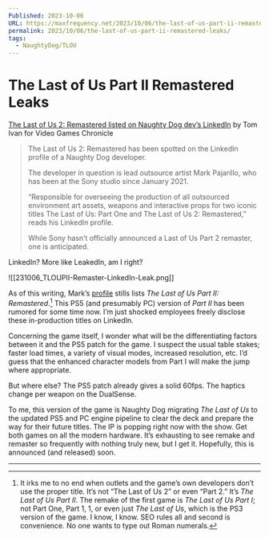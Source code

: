 ```yaml
---
Published: 2023-10-06
URL: https://maxfrequency.net/2023/10/06/the-last-of-us-part-ii-remastered-leaks/
permalink: 2023/10/06/the-last-of-us-part-ii-remastered-leaks/
tags:
  - NaughtyDog/TLOU
---
```

# The Last of Us Part II Remastered Leaks

[The Last of Us 2: Remastered listed on Naughty Dog dev’s LinkedIn](https://www.videogameschronicle.com/news/the-last-of-us-2-remastered-listed-on-naughty-dog-devs-linkedin/) by Tom Ivan for Video Games Chronicle

> The Last of Us 2: Remastered has been spotted on the LinkedIn profile of a Naughty Dog developer.
> 
> The developer in question is lead outsource artist Mark Pajarillo, who has been at the Sony studio since January 2021.
> 
> “Responsible for overseeing the production of all outsourced environment art assets, weapons and interactive props for two iconic titles The Last of Us: Part One and The Last of Us 2: Remastered,” reads his LinkedIn profile.
> 
> While Sony hasn’t officially announced a Last of Us Part 2 remaster, one is anticipated.

LinkedIn? More like LeakedIn, am I right?

![[231006_TLOUPII-Remaster-LinkedIn-Leak.png]]

As of this writing, Mark’s [profile](https://www.linkedin.com/in/mpajarillo/) stills lists *The Last of Us Part II: Remastered*.[^1] This PS5 (and presumably PC) version of *Part II* has been rumored for some time now. I’m just shocked employees freely disclose these in-production titles on LinkedIn.

Concerning the game itself, I wonder what will be the differentiating factors between it and the PS5 patch for the game. I suspect the usual table stakes; faster load times, a variety of visual modes, increased resolution, etc. I’d guess that the enhanced character models from Part I will make the jump where appropriate.

But where else? The PS5 patch already gives a solid 60fps. The haptics change per weapon on the DualSense.

To me, this version of the game is Naughty Dog migrating *The Last of Us* to the updated PS5 and PC engine pipeline to clear the deck and prepare the way for their future titles. The IP is popping right now with the show. Get both games on all the modern hardware. It’s exhausting to see remake and remaster so frequently with nothing truly new, but I get it. Hopefully, this is announced (and released) soon.

---
[^1]: It irks me to no end when outlets and the game’s own developers don’t use the proper title. It’s not “The Last of Us 2” or even “Part 2.” It’s *The Last of Us Part II*. The remake of the first game is *The Last of Us Part I*; not Part One, Part 1, 1, or even just *The Last of Us*, which is the PS3 version of the game. I know, I know. SEO rules all and second is convenience. No one wants to type out Roman numerals.[^2]
[^2]: Side note in this footnote: I wonder what the codename for this remaster is. *The Last of Us* was “T1.” *The Last of Us Part II* was, you guessed it, “T2.” *Part I* was “T1X,” so my guess is that the *Part II* remaster is “T2X.” The only gap i could see is dependent on what the codename for *The Last of Us Remastered* was. I’ll have to look that up.